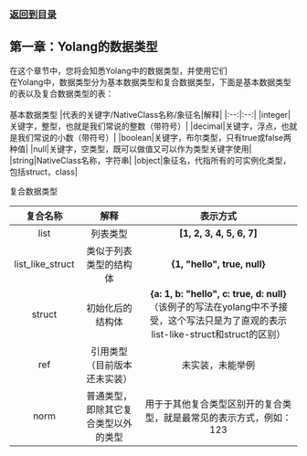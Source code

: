 ### [返回到目录](content.md)
## 第一章：Yolang的数据类型
在这个章节中，您将会知悉Yolang中的数据类型，并使用它们\
在Yolang中，数据类型分为基本数据类型和复合数据类型，下面是基本数据类型的表以及复合数据类型的表：\
\
基本数据类型
|代表的关键字/NativeClass名称/象征名|解释|
|:--:|:--:|
|integer|关键字，整型，也就是我们常说的整数（带符号）|
|decimal|关键字，浮点，也就是我们常说的小数（带符号）|
|boolean|关键字，布尔类型，只有true或false两种值|
|null|关键字，空类型，既可以做值又可以作为类型关键字使用|
|string|NativeClass名称，字符串|
|object|象征名，代指所有的可实例化类型，包括struct，class|

复合数据类型

|复合名称|解释|表示方式|
|:--:|:--:|:--:|
|list|列表类型|__[1, 2, 3, 4, 5, 6, 7]__|
|list_like_struct|类似于列表类型的结构体|__{1, "hello", true, null}__|
|struct|初始化后的结构体|__{a: 1, b: "hello", c: true, d: null}__（该例子的写法在yolang中不予接受，这个写法只是为了直观的表示list-like-struct和struct的区别）|
|ref|引用类型（目前版本还未实装）|未实装，未能举例|
|norm|普通类型，即除其它复合类型以外的类型|用于于其他复合类型区别开的复合类型，就是最常见的表示方式，例如：123|


